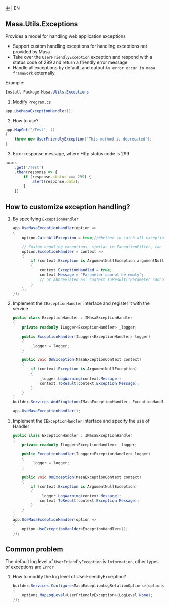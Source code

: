 [中](README.zh-CN.md) | EN

## Masa.Utils.Exceptions

Provides a model for handling web application exceptions

* Support custom handling exceptions for handling exceptions not provided by Masa
* Take over the `UserFriendlyException` exception and respond with a status code of 299 and return a friendly error message
* Handle all exceptions by default, and output `An error occur in masa framework` externally

Example:

``` C#
Install-Package Masa.Utils.Exceptions
```

1. Modify `Program.cs`

``` C#
app.UseMasaExceptionHandler();
```

2. How to use?

``` C#
app.MapGet("/Test", ()
{
    throw new UserFriendlyException("This method is deprecated");
}
```

3. Error response message, where Http status code is 299

``` js
axios
    .get('/Test')
    .then(response => {
        if (response.status === 299) {
            alert(response.data);
        }
    })
```

## How to customize exception handling?

1. By specifying `ExceptionHandler`

    ```` C#
    app.UseMasaExceptionHandler(option =>
    {
        option.CatchAllException = true;//Whether to catch all exceptions, the default is true, the default output of caught exceptions: An error occur in masa framework

        // Custom handling exceptions, similar to ExceptionFilter, can handle exception information according to the exception type, and output the response result through the ToResult method
        option.ExceptionHandler = context =>
        {
            if (context.Exception is ArgumentNullException argumentNullException)
            {
                context.ExceptionHandled = true;
                context.Message = "Parameter cannot be empty";
                // or abbreviated as: context.ToResult("Parameter cannot be empty");
            }
        };
    });
    ````

2. Implement the `IExceptionHandler` interface and register it with the service

    ```` C#
    public class ExceptionHandler : IMasaExceptionHandler
    {
        private readonly ILogger<ExceptionHandler> _logger;

        public ExceptionHandler(ILogger<ExceptionHandler> logger)
        {
            _logger = logger;
        }

        public void OnException(MasaExceptionContext context)
        {
            if (context.Exception is ArgumentNullException)
            {
                _logger.LogWarning(context.Message);
                context.ToResult(context.Exception.Message);
            }
        }
    }
    builder.Services.AddSingleton<IMasaExceptionHandler, ExceptionHandler>();

    app.UseMasaExceptionHandler();
    ````

3. Implement the `IExceptionHandler` interface and specify the use of Handler

    ```` C#
    public class ExceptionHandler : IMasaExceptionHandler
    {
        private readonly ILogger<ExceptionHandler> _logger;

        public ExceptionHandler(ILogger<ExceptionHandler> logger)
        {
            _logger = logger;
        }

        public void OnException(MasaExceptionContext context)
        {
            if (context.Exception is ArgumentNullException)
            {
                _logger.LogWarning(context.Message);
                context.ToResult(context.Exception.Message);
            }
        }
    }
    app.UseMasaExceptionHandler(option =>
    {
        option.UseExceptionHanlder<ExceptionHandler>();
    });
    ````

## Common problem

The default log level of `UserFriendlyException` is `Information`, other types of exceptions are `Error`

1. How to modify the log level of UserFriendlyException?

     ```` C#
     builder.Services.Configure<MasaExceptionLogRelationOptions>(options =>
     {
         options.MapLogLevel<UserFriendlyException>(LogLevel.None);
     });
     ````